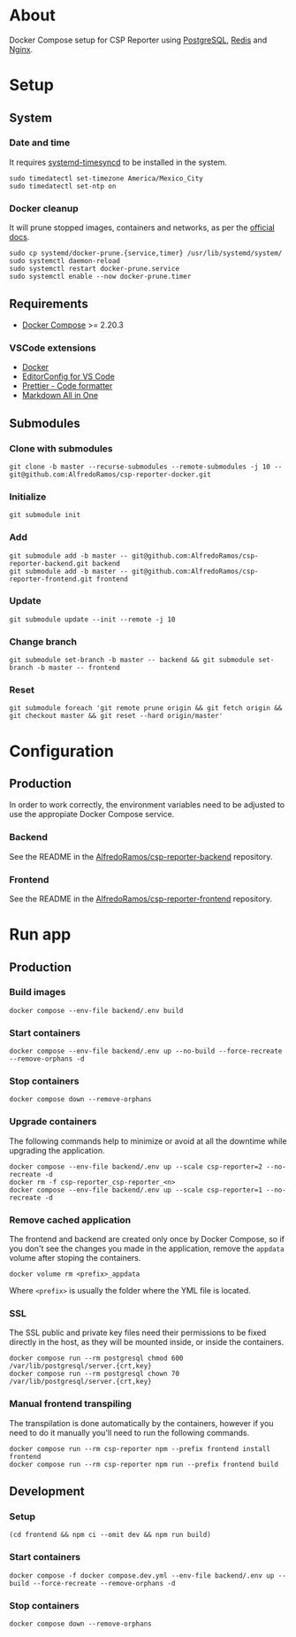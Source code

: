 # About

Docker Compose setup for CSP Reporter using [PostgreSQL](https://www.postgresql.org/), [Redis](https://redis.io/) and [Nginx](https://nginx.org/).

# Setup

## System

### Date and time

It requires [systemd-timesyncd](https://www.freedesktop.org/software/systemd/man/latest/systemd-timesyncd.service.html) to be installed in the system.

```shell
sudo timedatectl set-timezone America/Mexico_City
sudo timedatectl set-ntp on
```

### Docker cleanup

It will prune stopped images, containers and networks, as per the [official docs](https://docs.docker.com/config/pruning/#prune-everything).

```shell
sudo cp systemd/docker-prune.{service,timer} /usr/lib/systemd/system/
sudo systemctl daemon-reload
sudo systemctl restart docker-prune.service
sudo systemctl enable --now docker-prune.timer
```

## Requirements

- [Docker Compose](https://docs.docker.com/compose/install/) >= 2.20.3

### VSCode extensions

- [Docker](https://marketplace.visualstudio.com/items?itemName=ms-azuretools.vscode-docker)
- [EditorConfig for VS Code](https://marketplace.visualstudio.com/items?itemName=EditorConfig.EditorConfig)
- [Prettier - Code formatter](https://marketplace.visualstudio.com/items?itemName=esbenp.prettier-vscode)
- [Markdown All in One](https://marketplace.visualstudio.com/items?itemName=yzhang.markdown-all-in-one)

## Submodules

### Clone with submodules

```shell
git clone -b master --recurse-submodules --remote-submodules -j 10 -- git@github.com:AlfredoRamos/csp-reporter-docker.git
```

### Initialize

```shell
git submodule init
```

### Add

```shell
git submodule add -b master -- git@github.com:AlfredoRamos/csp-reporter-backend.git backend
git submodule add -b master -- git@github.com:AlfredoRamos/csp-reporter-frontend.git frontend
```

### Update

```shell
git submodule update --init --remote -j 10
```

### Change branch

```shell
git submodule set-branch -b master -- backend && git submodule set-branch -b master -- frontend
```

### Reset

```shell
git submodule foreach 'git remote prune origin && git fetch origin && git checkout master && git reset --hard origin/master'
```

# Configuration

## Production

In order to work correctly, the environment variables need to be adjusted to use the appropiate Docker Compose service.

### Backend

See the README in the [AlfredoRamos/csp-reporter-backend](https://github.com/AlfredoRamos/csp-reporter-backend) repository.

### Frontend

See the README in the [AlfredoRamos/csp-reporter-frontend](https://github.com/AlfredoRamos/csp-reporter-frontend) repository.

# Run app

## Production

### Build images

```shell
docker compose --env-file backend/.env build
```

### Start containers

```shell
docker compose --env-file backend/.env up --no-build --force-recreate --remove-orphans -d
```

### Stop containers

```shell
docker compose down --remove-orphans
```

### Upgrade containers

The following commands help to minimize or avoid at all the downtime while upgrading the application.

```shell
docker compose --env-file backend/.env up --scale csp-reporter=2 --no-recreate -d
docker rm -f csp-reporter_csp-reporter_<n>
docker compose --env-file backend/.env up --scale csp-reporter=1 --no-recreate -d
```

### Remove cached application

The frontend and backend are created only once by Docker Compose, so if you don't see the changes you made in the application, remove the `appdata` volume after stoping the containers.

```shell
docker volume rm <prefix>_appdata
```

Where `<prefix>` is usually the folder where the YML file is located.

### SSL

The SSL public and private key files need their permissions to be fixed directly in the host, as they will be mounted inside, or inside the containers.

```shell
docker compose run --rm postgresql chmod 600 /var/lib/postgresql/server.{crt,key}
docker compose run --rm postgresql chown 70 /var/lib/postgresql/server.{crt,key}
```

### Manual frontend transpiling

The transpilation is done automatically by the containers, however if you need to do it manually you'll need to run the following commands.

```shell
docker compose run --rm csp-reporter npm --prefix frontend install frontend
docker compose run --rm csp-reporter npm run --prefix frontend build
```

## Development

### Setup

```shell
(cd frontend && npm ci --omit dev && npm run build)
```

### Start containers

```shell
docker compose -f docker compose.dev.yml --env-file backend/.env up --build --force-recreate --remove-orphans -d
```

### Stop containers

```shell
docker compose down --remove-orphans
```
